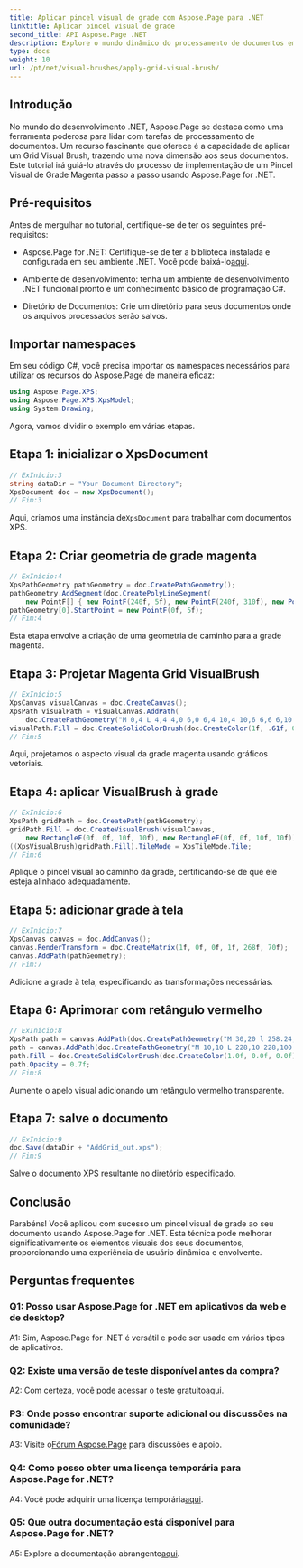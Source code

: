 ```yaml
---
title: Aplicar pincel visual de grade com Aspose.Page para .NET
linktitle: Aplicar pincel visual de grade
second_title: API Aspose.Page .NET
description: Explore o mundo dinâmico do processamento de documentos em .NET com Aspose.Page. Aprenda como aplicar um Grid Visual Brush para obter documentos visualmente impressionantes.
type: docs
weight: 10
url: /pt/net/visual-brushes/apply-grid-visual-brush/
---
```

## Introdução

No mundo do desenvolvimento .NET, Aspose.Page se destaca como uma ferramenta poderosa para lidar com tarefas de processamento de documentos. Um recurso fascinante que oferece é a capacidade de aplicar um Grid Visual Brush, trazendo uma nova dimensão aos seus documentos. Este tutorial irá guiá-lo através do processo de implementação de um Pincel Visual de Grade Magenta passo a passo usando Aspose.Page for .NET.

## Pré-requisitos

Antes de mergulhar no tutorial, certifique-se de ter os seguintes pré-requisitos:

-  Aspose.Page for .NET: Certifique-se de ter a biblioteca instalada e configurada em seu ambiente .NET. Você pode baixá-lo[aqui](https://releases.aspose.com/page/net/).

- Ambiente de desenvolvimento: tenha um ambiente de desenvolvimento .NET funcional pronto e um conhecimento básico de programação C#.

- Diretório de Documentos: Crie um diretório para seus documentos onde os arquivos processados serão salvos.

## Importar namespaces

Em seu código C#, você precisa importar os namespaces necessários para utilizar os recursos do Aspose.Page de maneira eficaz:

```csharp
using Aspose.Page.XPS;
using Aspose.Page.XPS.XpsModel;
using System.Drawing;
```

Agora, vamos dividir o exemplo em várias etapas.

## Etapa 1: inicializar o XpsDocument

```csharp
// ExInício:3
string dataDir = "Your Document Directory";
XpsDocument doc = new XpsDocument();
// Fim:3
```

 Aqui, criamos uma instância de`XpsDocument` para trabalhar com documentos XPS.

## Etapa 2: Criar geometria de grade magenta

```csharp
// ExInício:4
XpsPathGeometry pathGeometry = doc.CreatePathGeometry();
pathGeometry.AddSegment(doc.CreatePolyLineSegment(
    new PointF[] { new PointF(240f, 5f), new PointF(240f, 310f), new PointF(0f, 310f) }));
pathGeometry[0].StartPoint = new PointF(0f, 5f);
// Fim:4
```

Esta etapa envolve a criação de uma geometria de caminho para a grade magenta.

## Etapa 3: Projetar Magenta Grid VisualBrush

```csharp
// ExInício:5
XpsCanvas visualCanvas = doc.CreateCanvas();
XpsPath visualPath = visualCanvas.AddPath(
    doc.CreatePathGeometry("M 0,4 L 4,4 4,0 6,0 6,4 10,4 10,6 6,6 6,10 4,10 4,6 0,6 Z"));
visualPath.Fill = doc.CreateSolidColorBrush(doc.CreateColor(1f, .61f, 0.1f, 0.61f));
// Fim:5
```

Aqui, projetamos o aspecto visual da grade magenta usando gráficos vetoriais.

## Etapa 4: aplicar VisualBrush à grade

```csharp
// ExInício:6
XpsPath gridPath = doc.CreatePath(pathGeometry);
gridPath.Fill = doc.CreateVisualBrush(visualCanvas,
    new RectangleF(0f, 0f, 10f, 10f), new RectangleF(0f, 0f, 10f, 10f));
((XpsVisualBrush)gridPath.Fill).TileMode = XpsTileMode.Tile;
// Fim:6
```

Aplique o pincel visual ao caminho da grade, certificando-se de que ele esteja alinhado adequadamente.

## Etapa 5: adicionar grade à tela

```csharp
// ExInício:7
XpsCanvas canvas = doc.AddCanvas();
canvas.RenderTransform = doc.CreateMatrix(1f, 0f, 0f, 1f, 268f, 70f);
canvas.AddPath(pathGeometry);
// Fim:7
```

Adicione a grade à tela, especificando as transformações necessárias.

## Etapa 6: Aprimorar com retângulo vermelho

```csharp
// ExInício:8
XpsPath path = canvas.AddPath(doc.CreatePathGeometry("M 30,20 l 258.24,0 0,56.64 -258.24,0 Z"));
path = canvas.AddPath(doc.CreatePathGeometry("M 10,10 L 228,10 228,100 10,100"));
path.Fill = doc.CreateSolidColorBrush(doc.CreateColor(1.0f, 0.0f, 0.0f));
path.Opacity = 0.7f;
// Fim:8
```

Aumente o apelo visual adicionando um retângulo vermelho transparente.

## Etapa 7: salve o documento

```csharp
// ExInício:9
doc.Save(dataDir + "AddGrid_out.xps");
// Fim:9
```

Salve o documento XPS resultante no diretório especificado.

## Conclusão

Parabéns! Você aplicou com sucesso um pincel visual de grade ao seu documento usando Aspose.Page for .NET. Esta técnica pode melhorar significativamente os elementos visuais dos seus documentos, proporcionando uma experiência de usuário dinâmica e envolvente.

## Perguntas frequentes

### Q1: Posso usar Aspose.Page for .NET em aplicativos da web e de desktop?

A1: Sim, Aspose.Page for .NET é versátil e pode ser usado em vários tipos de aplicativos.

### Q2: Existe uma versão de teste disponível antes da compra?

 A2: Com certeza, você pode acessar o teste gratuito[aqui](https://releases.aspose.com/).

### P3: Onde posso encontrar suporte adicional ou discussões na comunidade?

 A3: Visite o[Fórum Aspose.Page](https://forum.aspose.com/c/page/39) para discussões e apoio.

### Q4: Como posso obter uma licença temporária para Aspose.Page for .NET?

 A4: Você pode adquirir uma licença temporária[aqui](https://purchase.aspose.com/temporary-license/).

### Q5: Que outra documentação está disponível para Aspose.Page for .NET?

 A5: Explore a documentação abrangente[aqui](https://reference.aspose.com/page/net/).